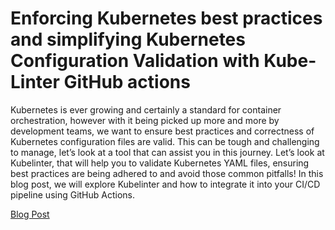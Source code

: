 # Enforcing Kubernetes best practices and simplifying Kubernetes Configuration Validation with Kube-Linter GitHub actions
Kubernetes is ever growing and certainly a standard for container orchestration, however with it being picked up more and more by development teams, we want to ensure best practices and correctness of Kubernetes configuration files are valid. This can be tough and challenging to manage, let’s look at a tool that can assist you in this journey. Let’s look at Kubelinter, that will help you to validate Kubernetes YAML files, ensuring best practices are being adhered to and avoid those common pitfalls! In this blog post, we will explore Kubelinter and how to integrate it into your CI/CD pipeline using GitHub Actions.

[Blog Post](https://thomasthornton.cloud/2022/12/14/build-and-push-docker-image-to-azure-container-registry-using-github-action/)